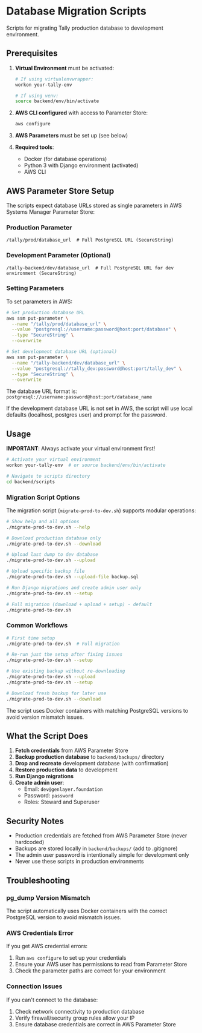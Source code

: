 # Database Migration Scripts

Scripts for migrating Tally production database to development environment.

## Prerequisites

1. **Virtual Environment** must be activated:
   ```bash
   # If using virtualenvwrapper:
   workon your-tally-env
   
   # If using venv:
   source backend/env/bin/activate
   ```

2. **AWS CLI configured** with access to Parameter Store:
   ```bash
   aws configure
   ```

3. **AWS Parameters** must be set up (see below)

4. **Required tools**:
   - Docker (for database operations)
   - Python 3 with Django environment (activated)
   - AWS CLI

## AWS Parameter Store Setup

The scripts expect database URLs stored as single parameters in AWS Systems Manager Parameter Store:

### Production Parameter
```
/tally/prod/database_url  # Full PostgreSQL URL (SecureString)
```

### Development Parameter (Optional)
```
/tally-backend/dev/database_url  # Full PostgreSQL URL for dev environment (SecureString)
```

### Setting Parameters

To set parameters in AWS:

```bash
# Set production database URL
aws ssm put-parameter \
  --name "/tally/prod/database_url" \
  --value "postgresql://username:password@host:port/database" \
  --type "SecureString" \
  --overwrite

# Set development database URL (optional)
aws ssm put-parameter \
  --name "/tally-backend/dev/database_url" \
  --value "postgresql://tally_dev:password@host:port/tally_dev" \
  --type "SecureString" \
  --overwrite
```

The database URL format is: `postgresql://username:password@host:port/database_name`

If the development database URL is not set in AWS, the script will use local defaults (localhost, postgres user) and prompt for the password.

## Usage

**IMPORTANT**: Always activate your virtual environment first!

```bash
# Activate your virtual environment
workon your-tally-env  # or source backend/env/bin/activate

# Navigate to scripts directory
cd backend/scripts
```

### Migration Script Options

The migration script (`migrate-prod-to-dev.sh`) supports modular operations:

```bash
# Show help and all options
./migrate-prod-to-dev.sh --help

# Download production database only
./migrate-prod-to-dev.sh --download

# Upload last dump to dev database
./migrate-prod-to-dev.sh --upload

# Upload specific backup file
./migrate-prod-to-dev.sh --upload-file backup.sql

# Run Django migrations and create admin user only
./migrate-prod-to-dev.sh --setup

# Full migration (download + upload + setup) - default
./migrate-prod-to-dev.sh
```

### Common Workflows

```bash
# First time setup
./migrate-prod-to-dev.sh  # Full migration

# Re-run just the setup after fixing issues
./migrate-prod-to-dev.sh --setup

# Use existing backup without re-downloading
./migrate-prod-to-dev.sh --upload
./migrate-prod-to-dev.sh --setup

# Download fresh backup for later use
./migrate-prod-to-dev.sh --download
```

The script uses Docker containers with matching PostgreSQL versions to avoid version mismatch issues.

## What the Script Does

1. **Fetch credentials** from AWS Parameter Store
2. **Backup production database** to `backend/backups/` directory
3. **Drop and recreate** development database (with confirmation)
4. **Restore production data** to development
5. **Run Django migrations**
6. **Create admin user**:
   - Email: `dev@genlayer.foundation`
   - Password: `password`
   - Roles: Steward and Superuser

## Security Notes

- Production credentials are fetched from AWS Parameter Store (never hardcoded)
- Backups are stored locally in `backend/backups/` (add to .gitignore)
- The admin user password is intentionally simple for development only
- Never use these scripts in production environments

## Troubleshooting

### pg_dump Version Mismatch

The script automatically uses Docker containers with the correct PostgreSQL version to avoid mismatch issues.

### AWS Credentials Error

If you get AWS credential errors:
1. Run `aws configure` to set up your credentials
2. Ensure your AWS user has permissions to read from Parameter Store
3. Check the parameter paths are correct for your environment

### Connection Issues

If you can't connect to the database:
1. Check network connectivity to production database
2. Verify firewall/security group rules allow your IP
3. Ensure database credentials are correct in AWS Parameter Store